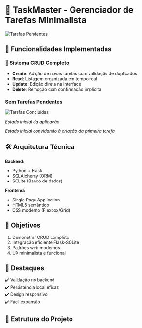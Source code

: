 # 🖤 TaskMaster - Gerenciador de Tarefas Minimalista
![Tarefas Pendentes](images/Com%20tarefas.jpg)  

## 🧩 Funcionalidades Implementadas

### 🔄 Sistema CRUD Completo
- **Create**: Adição de novas tarefas com validação de duplicados
- **Read**: Listagem organizada em tempo real
- **Update**: Edição direta na interface
- **Delete**: Remoção com confirmação implícita

### Sem Tarefas Pendentes
![Tarefas Concluídas](images/Sem%20tarefas.jpg)
  <p><em>Estado inicial da aplicação</em></p>
</div>
  <p><em>Estado inicial convidando à criação da primeira tarefa</em></p>
</div>

## 🛠️ Arquitetura Técnica

**Backend:**
- Python + Flask
- SQLAlchemy (ORM)
- SQLite (Banco de dados)

**Frontend:**
- Single Page Application
- HTML5 semântico
- CSS moderno (Flexbox/Grid)

## 🎯 Objetivos

1. Demonstrar CRUD completo
2. Integração eficiente Flask-SQLite
3. Padrões web modernos
4. UX minimalista e funcional

## 🌟 Destaques

✔️ Validação no backend  
✔️ Persistência local eficaz  
✔️ Design responsivo  
✔️ Fácil expansão  

## 📂 Estrutura do Projeto

